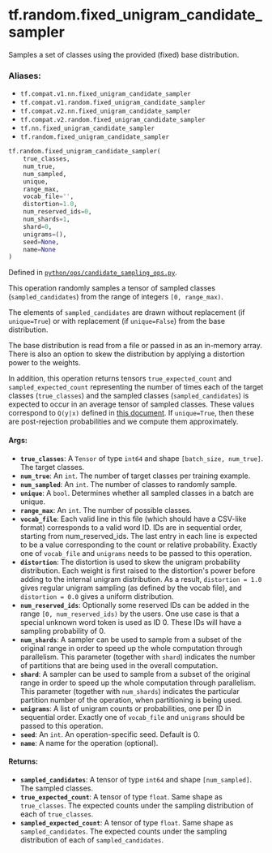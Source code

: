 <div itemscope itemtype="http://developers.google.com/ReferenceObject">
<meta itemprop="name" content="tf.random.fixed_unigram_candidate_sampler" />
<meta itemprop="path" content="Stable" />
</div>

# tf.random.fixed_unigram_candidate_sampler

Samples a set of classes using the provided (fixed) base distribution.

### Aliases:

* `tf.compat.v1.nn.fixed_unigram_candidate_sampler`
* `tf.compat.v1.random.fixed_unigram_candidate_sampler`
* `tf.compat.v2.nn.fixed_unigram_candidate_sampler`
* `tf.compat.v2.random.fixed_unigram_candidate_sampler`
* `tf.nn.fixed_unigram_candidate_sampler`
* `tf.random.fixed_unigram_candidate_sampler`

``` python
tf.random.fixed_unigram_candidate_sampler(
    true_classes,
    num_true,
    num_sampled,
    unique,
    range_max,
    vocab_file='',
    distortion=1.0,
    num_reserved_ids=0,
    num_shards=1,
    shard=0,
    unigrams=(),
    seed=None,
    name=None
)
```



Defined in [`python/ops/candidate_sampling_ops.py`](/code/stable/tensorflow/python/ops/candidate_sampling_ops.py).

<!-- Placeholder for "Used in" -->

This operation randomly samples a tensor of sampled classes
(`sampled_candidates`) from the range of integers `[0, range_max)`.

The elements of `sampled_candidates` are drawn without replacement
(if `unique=True`) or with replacement (if `unique=False`) from
the base distribution.

The base distribution is read from a file or passed in as an
in-memory array. There is also an option to skew the distribution by
applying a distortion power to the weights.

In addition, this operation returns tensors `true_expected_count`
and `sampled_expected_count` representing the number of times each
of the target classes (`true_classes`) and the sampled
classes (`sampled_candidates`) is expected to occur in an average
tensor of sampled classes.  These values correspond to `Q(y|x)`
defined in [this
document](http://www.tensorflow.org/extras/candidate_sampling.pdf).
If `unique=True`, then these are post-rejection probabilities and we
compute them approximately.

#### Args:


* <b>`true_classes`</b>: A `Tensor` of type `int64` and shape `[batch_size,
  num_true]`. The target classes.
* <b>`num_true`</b>: An `int`.  The number of target classes per training example.
* <b>`num_sampled`</b>: An `int`.  The number of classes to randomly sample.
* <b>`unique`</b>: A `bool`. Determines whether all sampled classes in a batch are
  unique.
* <b>`range_max`</b>: An `int`. The number of possible classes.
* <b>`vocab_file`</b>: Each valid line in this file (which should have a CSV-like
  format) corresponds to a valid word ID. IDs are in sequential order,
  starting from num_reserved_ids. The last entry in each line is expected
  to be a value corresponding to the count or relative probability. Exactly
  one of `vocab_file` and `unigrams` needs to be passed to this operation.
* <b>`distortion`</b>: The distortion is used to skew the unigram probability
  distribution.  Each weight is first raised to the distortion's power
  before adding to the internal unigram distribution. As a result,
  `distortion = 1.0` gives regular unigram sampling (as defined by the vocab
  file), and `distortion = 0.0` gives a uniform distribution.
* <b>`num_reserved_ids`</b>: Optionally some reserved IDs can be added in the range
  `[0, num_reserved_ids)` by the users. One use case is that a special
  unknown word token is used as ID 0. These IDs will have a sampling
  probability of 0.
* <b>`num_shards`</b>: A sampler can be used to sample from a subset of the original
  range in order to speed up the whole computation through parallelism. This
  parameter (together with `shard`) indicates the number of partitions that
  are being used in the overall computation.
* <b>`shard`</b>: A sampler can be used to sample from a subset of the original range
  in order to speed up the whole computation through parallelism. This
  parameter (together with `num_shards`) indicates the particular partition
  number of the operation, when partitioning is being used.
* <b>`unigrams`</b>: A list of unigram counts or probabilities, one per ID in
  sequential order. Exactly one of `vocab_file` and `unigrams` should be
  passed to this operation.
* <b>`seed`</b>: An `int`. An operation-specific seed. Default is 0.
* <b>`name`</b>: A name for the operation (optional).


#### Returns:


* <b>`sampled_candidates`</b>: A tensor of type `int64` and shape `[num_sampled]`.
  The sampled classes.
* <b>`true_expected_count`</b>: A tensor of type `float`.  Same shape as
  `true_classes`. The expected counts under the sampling distribution
  of each of `true_classes`.
* <b>`sampled_expected_count`</b>: A tensor of type `float`. Same shape as
  `sampled_candidates`. The expected counts under the sampling distribution
  of each of `sampled_candidates`.